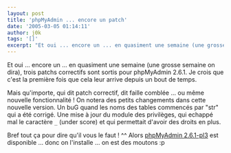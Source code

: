 ```yaml
---
layout: post
title: 'phpMyAdmin ... encore un patch'
date: '2005-03-05 01:14:11'
author: j0k
tags: '[]'
excerpt: "Et oui ... encore un ... en quasiment une semaine (une grosse semaine on dira), trois patchs correctifs sont sortis pour phpMyAdmin 2.6.1.   Je crois que c'est la première fois que cela leur arrive depuis un bout de temps.  \n  \nMais qu'importe, qui dit patch correctif, dit faille comblée ... ou même nouvelle fonctionnalité !   )   On notera      …"
---
```


Et oui ... encore un ... en quasiment une semaine (une grosse semaine on dira), trois patchs correctifs sont sortis pour phpMyAdmin 2.6.1.   Je crois que c'est la première fois que cela leur arrive depuis un bout de temps.

Mais qu'importe, qui dit patch correctif, dit faille comblée ... ou même nouvelle fonctionnalité !      On notera des petits changements dans cette nouvelle version. Un buG quand les noms des tables commencés par "str" qui a été corrigé. Une mise à jour du module des privilèges, qui echappé mal le caractère `_` (under score) et qui permettait d'avoir des droits en plus.

Bref tout ça pour dire qu'il vous le faut ! ^^   Alors [phpMyAdmin 2.6.1-pl3](http://www.phpmyadmin.net/home_page/downloads.php) est disponible ... donc on l'installe ... on est des moutons :p
